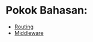 # Pokok Bahasan:

- [Routing](https://github.com/argianardi/expressJS-doc/tree/main/routing)
- [Middleware](https://github.com/argianardi/expressJS-doc/tree/main/middleware)
